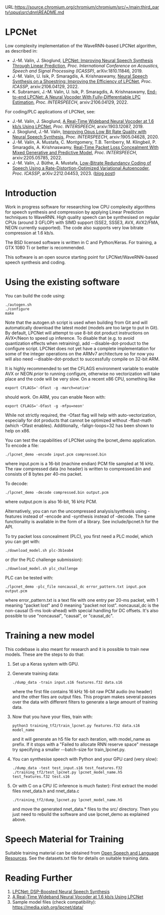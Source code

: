 URL:https://source.chromium.org/chromium/chromium/src/+/main:third_party\opus\src\dnn\README.md
# LPCNet

Low complexity implementation of the WaveRNN-based LPCNet algorithm, as described in:

- J.-M. Valin, J. Skoglund, [LPCNet: Improving Neural Speech Synthesis Through Linear Prediction](https://jmvalin.ca/papers/lpcnet_icassp2019.pdf), *Proc. International Conference on Acoustics, Speech and Signal Processing (ICASSP)*, arXiv:1810.11846, 2019.
- J.-M. Valin, U. Isik, P. Smaragdis, A. Krishnaswamy, [Neural Speech Synthesis on a Shoestring: Improving the Efficiency of LPCNet](https://jmvalin.ca/papers/improved_lpcnet.pdf), *Proc. ICASSP*, arxiv:2106.04129, 2022.
- K. Subramani, J.-M. Valin, U. Isik, P. Smaragdis, A. Krishnaswamy, [End-to-end LPCNet: A Neural Vocoder With Fully-Differentiable LPC Estimation](https://jmvalin.ca/papers/lpcnet_end2end.pdf), *Proc. INTERSPEECH*, arxiv:2106.04129, 2022.

For coding/PLC applications of LPCNet, see:

- J.-M. Valin, J. Skoglund, [A Real-Time Wideband Neural Vocoder at 1.6 kb/s Using LPCNet](https://jmvalin.ca/papers/lpcnet_codec.pdf), *Proc. INTERSPEECH*, arxiv:1903.12087, 2019.
- J. Skoglund, J.-M. Valin, [Improving Opus Low Bit Rate Quality with Neural Speech Synthesis](https://jmvalin.ca/papers/opusnet.pdf), *Proc. INTERSPEECH*, arxiv:1905.04628, 2020.
- J.-M. Valin, A. Mustafa, C. Montgomery, T.B. Terriberry, M. Klingbeil, P. Smaragdis, A. Krishnaswamy, [Real-Time Packet Loss Concealment With Mixed Generative and Predictive Model](https://jmvalin.ca/papers/lpcnet_plc.pdf), *Proc. INTERSPEECH*, arxiv:2205.05785, 2022.
- J.-M. Valin, J. Büthe, A. Mustafa, [Low-Bitrate Redundancy Coding of Speech Using a Rate-Distortion-Optimized Variational Autoencoder](https://jmvalin.ca/papers/valin_dred.pdf), *Proc. ICASSP*, arXiv:2212.04453, 2023. ([blog post](https://www.amazon.science/blog/neural-encoding-enables-more-efficient-recovery-of-lost-audio-packets))

# Introduction

Work in progress software for researching low CPU complexity algorithms for speech synthesis and compression by applying Linear Prediction techniques to WaveRNN. High quality speech can be synthesised on regular CPUs (around 3 GFLOP) with SIMD support (SSE2, SSSE3, AVX, AVX2/FMA, NEON currently supported). The code also supports very low bitrate compression at 1.6 kb/s.

The BSD licensed software is written in C and Python/Keras. For training, a GTX 1080 Ti or better is recommended.

This software is an open source starting point for LPCNet/WaveRNN-based speech synthesis and coding.

# Using the existing software

You can build the code using:

```
./autogen.sh
./configure
make
```
Note that the autogen.sh script is used when building from Git and will automatically download the latest model
(models are too large to put in Git). By default, LPCNet will attempt to use 8-bit dot product instructions on AVX\*/Neon to
speed up inference. To disable that (e.g. to avoid quantization effects when retraining), add --disable-dot-product to the
configure script. LPCNet does not yet have a complete implementation for some of the integer operations on the ARMv7
architecture so for now you will also need --disable-dot-product to successfully compile on 32-bit ARM.

It is highly recommended to set the CFLAGS environment variable to enable AVX or NEON *prior* to running configure, otherwise
no vectorization will take place and the code will be very slow. On a recent x86 CPU, something like
```
export CFLAGS='-Ofast -g -march=native'
```
should work. On ARM, you can enable Neon with:
```
export CFLAGS='-Ofast -g -mfpu=neon'
```
While not strictly required, the -Ofast flag will help with auto-vectorization, especially for dot products that
cannot be optimized without -ffast-math (which -Ofast enables). Additionally, -falign-loops=32 has been shown to
help on x86.

You can test the capabilities of LPCNet using the lpcnet\_demo application. To encode a file:
```
./lpcnet_demo -encode input.pcm compressed.bin
```
where input.pcm is a 16-bit (machine endian) PCM file sampled at 16 kHz. The raw compressed data (no header)
is written to compressed.bin and consists of 8 bytes per 40-ms packet.

To decode:
```
./lpcnet_demo -decode compressed.bin output.pcm
```
where output.pcm is also 16-bit, 16 kHz PCM.

Alternatively, you can run the uncompressed analysis/synthesis using -features
instead of -encode and -synthesis instead of -decode.
The same functionality is available in the form of a library. See include/lpcnet.h for the API.

To try packet loss concealment (PLC), you first need a PLC model, which you can get with:
```
./download_model.sh plc-3b1eab4
```
or (for the PLC challenge submission):
```
./download_model.sh plc_challenge
```
PLC can be tested with:
```
./lpcnet_demo -plc_file noncausal_dc error_pattern.txt input.pcm output.pcm
```
where error_pattern.txt is a text file with one entry per 20-ms packet, with 1 meaning "packet lost" and 0 meaning "packet not lost".
noncausal_dc is the non-causal (5-ms look-ahead) with special handling for DC offsets. It's also possible to use "noncausal", "causal",
or "causal_dc".

# Training a new model

This codebase is also meant for research and it is possible to train new models. These are the steps to do that:

1. Set up a Keras system with GPU.

1. Generate training data:
   ```
   ./dump_data -train input.s16 features.f32 data.s16
   ```
   where the first file contains 16 kHz 16-bit raw PCM audio (no header) and the other files are output files. This program makes several passes over the data with different filters to generate a large amount of training data.

1. Now that you have your files, train with:
   ```
   python3 training_tf2/train_lpcnet.py features.f32 data.s16 model_name
   ```
   and it will generate an h5 file for each iteration, with model\_name as prefix. If it stops with a
   "Failed to allocate RNN reserve space" message try specifying a smaller --batch-size for  train\_lpcnet.py.

1. You can synthesise speech with Python and your GPU card (very slow):
   ```
   ./dump_data -test test_input.s16 test_features.f32
   ./training_tf2/test_lpcnet.py lpcnet_model_name.h5 test_features.f32 test.s16
   ```

1. Or with C on a CPU (C inference is much faster):
   First extract the model files nnet\_data.h and nnet\_data.c
   ```
   ./training_tf2/dump_lpcnet.py lpcnet_model_name.h5
   ```
   and move the generated nnet\_data.\* files to the src/ directory.
   Then you just need to rebuild the software and use lpcnet\_demo as explained above.

# Speech Material for Training

Suitable training material can be obtained from [Open Speech and Language Resources](https://www.openslr.org/).  See the datasets.txt file for details on suitable training data.

# Reading Further

1. [LPCNet: DSP-Boosted Neural Speech Synthesis](https://people.xiph.org/~jm/demo/lpcnet/)
1. [A Real-Time Wideband Neural Vocoder at 1.6 kb/s Using LPCNet](https://people.xiph.org/~jm/demo/lpcnet_codec/)
1. Sample model files (check compatibility): https://media.xiph.org/lpcnet/data/

